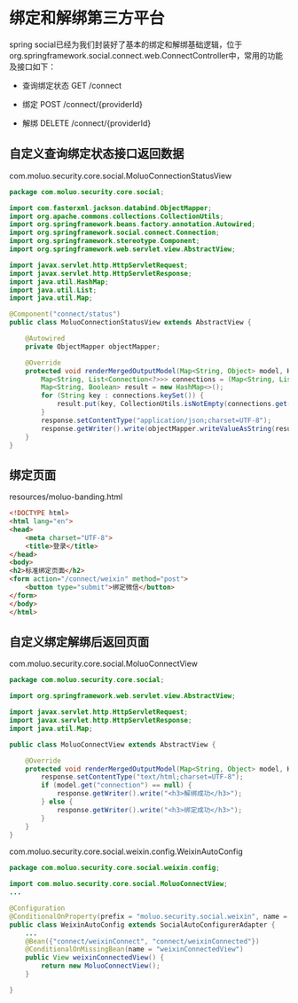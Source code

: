 

# 绑定和解绑第三方平台

spring social已经为我们封装好了基本的绑定和解绑基础逻辑，位于org.springframework.social.connect.web.ConnectController中，常用的功能及接口如下：

- 查询绑定状态   GET /connect

- 绑定                   POST /connect/{providerId}

- 解绑                   DELETE /connect/{providerId}



## 自定义查询绑定状态接口返回数据

com.moluo.security.core.social.MoluoConnectionStatusView

```java
package com.moluo.security.core.social;

import com.fasterxml.jackson.databind.ObjectMapper;
import org.apache.commons.collections.CollectionUtils;
import org.springframework.beans.factory.annotation.Autowired;
import org.springframework.social.connect.Connection;
import org.springframework.stereotype.Component;
import org.springframework.web.servlet.view.AbstractView;

import javax.servlet.http.HttpServletRequest;
import javax.servlet.http.HttpServletResponse;
import java.util.HashMap;
import java.util.List;
import java.util.Map;

@Component("connect/status")
public class MoluoConnectionStatusView extends AbstractView {

    @Autowired
    private ObjectMapper objectMapper;

    @Override
    protected void renderMergedOutputModel(Map<String, Object> model, HttpServletRequest request, HttpServletResponse response) throws Exception {
        Map<String, List<Connection<?>>> connections = (Map<String, List<Connection<?>>>) model.get("connectionMap");
        Map<String, Boolean> result = new HashMap<>();
        for (String key : connections.keySet()) {
            result.put(key, CollectionUtils.isNotEmpty(connections.get(key)));
        }
        response.setContentType("application/json;charset=UTF-8");
        response.getWriter().write(objectMapper.writeValueAsString(result));
    }
}
```

## 绑定页面

resources/moluo-banding.html

```html
<!DOCTYPE html>
<html lang="en">
<head>
    <meta charset="UTF-8">
    <title>登录</title>
</head>
<body>
<h2>标准绑定页面</h2>
<form action="/connect/weixin" method="post">
    <button type="submit">绑定微信</button>
</form>
</body>
</html>
```

## 自定义绑定解绑后返回页面

com.moluo.security.core.social.MoluoConnectView

```java
package com.moluo.security.core.social;

import org.springframework.web.servlet.view.AbstractView;

import javax.servlet.http.HttpServletRequest;
import javax.servlet.http.HttpServletResponse;
import java.util.Map;

public class MoluoConnectView extends AbstractView {

    @Override
    protected void renderMergedOutputModel(Map<String, Object> model, HttpServletRequest request, HttpServletResponse response) throws Exception {
        response.setContentType("text/html;charset=UTF-8");
        if (model.get("connection") == null) {
            response.getWriter().write("<h3>解绑成功</h3>");
        } else {
            response.getWriter().write("<h3>绑定成功</h3>");
        }
    }
}
```

com.moluo.security.core.social.weixin.config.WeixinAutoConfig

```java
package com.moluo.security.core.social.weixin.config;

import com.moluo.security.core.social.MoluoConnectView;
...

@Configuration
@ConditionalOnProperty(prefix = "moluo.security.social.weixin", name = "app-id")
public class WeixinAutoConfig extends SocialAutoConfigurerAdapter {
    ...
    @Bean({"connect/weixinConnect", "connect/weixinConnected"})
    @ConditionalOnMissingBean(name = "weixinConnectedView")
    public View weixinConnectedView() {
        return new MoluoConnectView();
    }

}
```